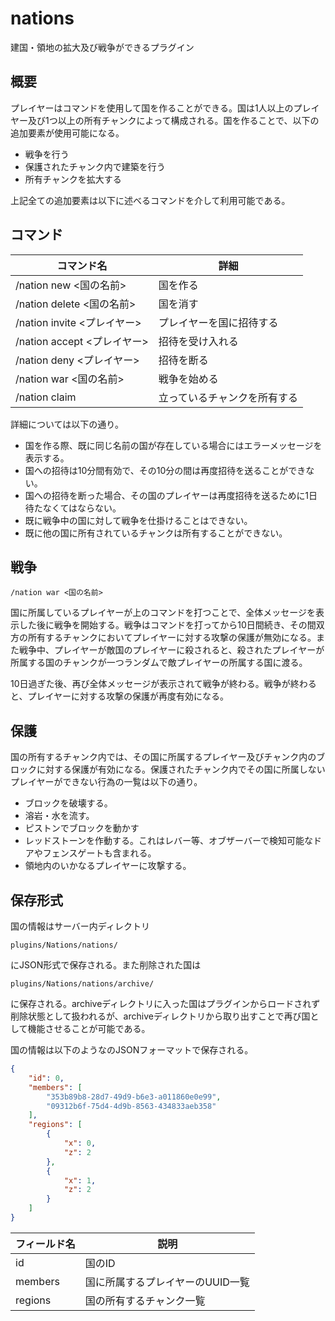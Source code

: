# nations

建国・領地の拡大及び戦争ができるプラグイン

## 概要

プレイヤーはコマンドを使用して国を作ることができる。国は1人以上のプレイヤー及び1つ以上の所有チャンクによって構成される。国を作ることで、以下の追加要素が使用可能になる。

* 戦争を行う
* 保護されたチャンク内で建築を行う
* 所有チャンクを拡大する

上記全ての追加要素は以下に述べるコマンドを介して利用可能である。

## コマンド

| コマンド名 | 詳細 |
| --- | --- |
| /nation new <国の名前> | 国を作る |
| /nation delete <国の名前> | 国を消す |
| /nation invite <プレイヤー> | プレイヤーを国に招待する |
| /nation accept <プレイヤー> | 招待を受け入れる |
| /nation deny <プレイヤー> | 招待を断る |
| /nation war <国の名前> | 戦争を始める |
| /nation claim | 立っているチャンクを所有する |

詳細については以下の通り。

* 国を作る際、既に同じ名前の国が存在している場合にはエラーメッセージを表示する。
* 国への招待は10分間有効で、その10分の間は再度招待を送ることができない。
* 国への招待を断った場合、その国のプレイヤーは再度招待を送るために1日待たなくてはならない。
* 既に戦争中の国に対して戦争を仕掛けることはできない。
* 既に他の国に所有されているチャンクは所有することができない。

## 戦争

```
/nation war <国の名前>
```

国に所属しているプレイヤーが上のコマンドを打つことで、全体メッセージを表示した後に戦争を開始する。戦争はコマンドを打ってから10日間続き、その間双方の所有するチャンクにおいてプレイヤーに対する攻撃の保護が無効になる。また戦争中、プレイヤーが敵国のプレイヤーに殺されると、殺されたプレイヤーが所属する国のチャンクが一つランダムで敵プレイヤーの所属する国に渡る。

10日過ぎた後、再び全体メッセージが表示されて戦争が終わる。戦争が終わると、プレイヤーに対する攻撃の保護が再度有効になる。

## 保護

国の所有するチャンク内では、その国に所属するプレイヤー及びチャンク内のブロックに対する保護が有効になる。保護されたチャンク内でその国に所属しないプレイヤーができない行為の一覧は以下の通り。

* ブロックを破壊する。
* 溶岩・水を流す。
* ピストンでブロックを動かす
* レッドストーンを作動する。これはレバー等、オブザーバーで検知可能なドアやフェンスゲートも含まれる。
* 領地内のいかなるプレイヤーに攻撃する。

## 保存形式

国の情報はサーバー内ディレクトリ

```
plugins/Nations/nations/
```

にJSON形式で保存される。また削除された国は

```
plugins/Nations/nations/archive/
```

に保存される。archiveディレクトリに入った国はプラグインからロードされず削除状態として扱われるが、archiveディレクトリから取り出すことで再び国として機能させることが可能である。

国の情報は以下のようなのJSONフォーマットで保存される。

```json
{
    "id": 0,
    "members": [
        "353b89b8-28d7-49d9-b6e3-a011860e0e99",
        "09312b6f-75d4-4d9b-8563-434833aeb358"
    ],
    "regions": [
        {
            "x": 0,
            "z": 2
        },
        {
            "x": 1,
            "z": 2
        }
    ]
}
```

| フィールド名 | 説明 |
| --- | --- |
| id | 国のID |
| members | 国に所属するプレイヤーのUUID一覧 |
| regions | 国の所有するチャンク一覧 |
